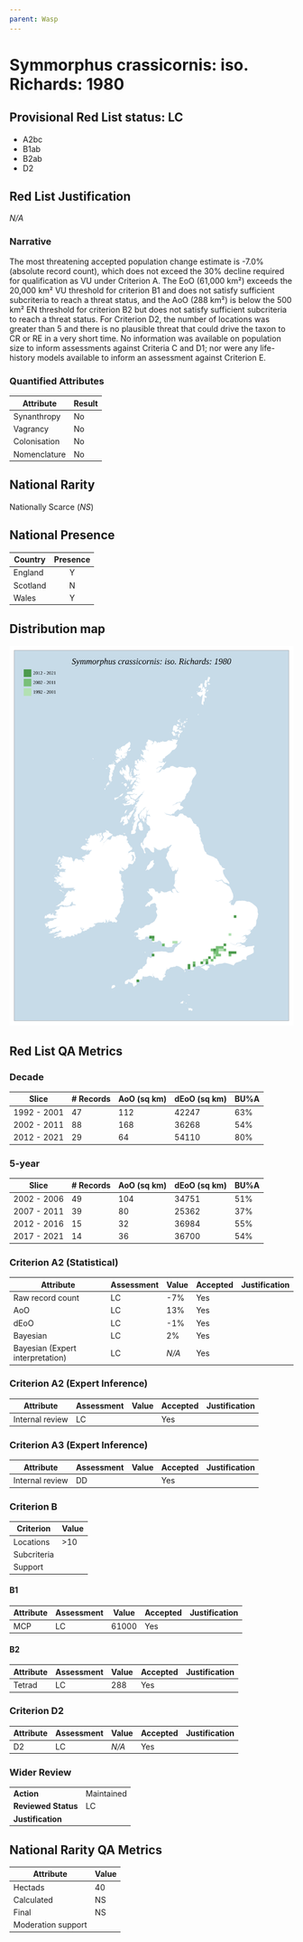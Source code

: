 ```yaml
---
parent: Wasp
---
```


# Symmorphus crassicornis: iso. Richards: 1980

## Provisional Red List status: LC
- A2bc
- B1ab
- B2ab
- D2

## Red List Justification
*N/A*

### Narrative


The most threatening accepted population change estimate is -7.0% (absolute record count), which does not exceed the 30% decline required for qualification as VU under Criterion A. The EoO (61,000 km²) exceeds the 20,000 km² VU threshold for criterion B1 and does not satisfy sufficient subcriteria to reach a threat status, and the AoO (288 km²) is below the 500 km² EN threshold for criterion B2 but does not satisfy sufficient subcriteria to reach a threat status. For Criterion D2, the number of locations was greater than 5 and there is no plausible threat that could drive the taxon to CR or RE in a very short time. No information was available on population size to inform assessments against Criteria C and D1; nor were any life-history models available to inform an assessment against Criterion E.

### Quantified Attributes
|Attribute|Result|
|---|---|
|Synanthropy|No|
|Vagrancy|No|
|Colonisation|No|
|Nomenclature|No|


## National Rarity
Nationally Scarce (*NS*)

## National Presence
|Country|Presence
|---|:-:|
|England|Y|
|Scotland|N|
|Wales|Y|


## Distribution map
![](../map/450.svg)

## Red List QA Metrics
### Decade
| Slice | # Records | AoO (sq km) | dEoO (sq km) |BU%A |
|---|---|---|---|---|
|1992 - 2001|47|112|42247|63%|
|2002 - 2011|88|168|36268|54%|
|2012 - 2021|29|64|54110|80%|

### 5-year
| Slice | # Records | AoO (sq km) | dEoO (sq km) |BU%A |
|---|---|---|---|---|
|2002 - 2006|49|104|34751|51%|
|2007 - 2011|39|80|25362|37%|
|2012 - 2016|15|32|36984|55%|
|2017 - 2021|14|36|36700|54%|

### Criterion A2 (Statistical)
|Attribute|Assessment|Value|Accepted|Justification
|---|---|---|---|---|
|Raw record count|LC|-7%|Yes||
|AoO|LC|13%|Yes||
|dEoO|LC|-1%|Yes||
|Bayesian|LC|2%|Yes||
|Bayesian (Expert interpretation)|LC|*N/A*|Yes||

### Criterion A2 (Expert Inference)
|Attribute|Assessment|Value|Accepted|Justification
|---|---|---|---|---|
|Internal review|LC||Yes||

### Criterion A3 (Expert Inference)
|Attribute|Assessment|Value|Accepted|Justification
|---|---|---|---|---|
|Internal review|DD||Yes||

### Criterion B
|Criterion| Value|
|---|---|
|Locations|>10|
|Subcriteria||
|Support||

#### B1
|Attribute|Assessment|Value|Accepted|Justification
|---|---|---|---|---|
|MCP|LC|61000|Yes||

#### B2
|Attribute|Assessment|Value|Accepted|Justification
|---|---|---|---|---|
|Tetrad|LC|288|Yes||

### Criterion D2
|Attribute|Assessment|Value|Accepted|Justification
|---|---|---|---|---|
|D2|LC|*N/A*|Yes||

### Wider Review
|  |  |
|---|---|
|**Action**|Maintained|
|**Reviewed Status**|LC|
|**Justification**||

## National Rarity QA Metrics
|Attribute|Value|
|---|---|
|Hectads|40|
|Calculated|NS|
|Final|NS|
|Moderation support||
